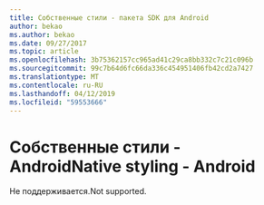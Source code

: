 ```yaml
---
title: Собственные стили - пакета SDK для Android
author: bekao
ms.author: bekao
ms.date: 09/27/2017
ms.topic: article
ms.openlocfilehash: 3b75362157cc965ad41c29ca8bb332c7c21c096b
ms.sourcegitcommit: 99c7b64d6fc66da336c454951406fb42cd2a7427
ms.translationtype: MT
ms.contentlocale: ru-RU
ms.lasthandoff: 04/12/2019
ms.locfileid: "59553666"
---
```

# <a name="native-styling---android"></a><span data-ttu-id="5e864-102">Собственные стили - Android</span><span class="sxs-lookup"><span data-stu-id="5e864-102">Native styling - Android</span></span>

<span data-ttu-id="5e864-103">Не поддерживается.</span><span class="sxs-lookup"><span data-stu-id="5e864-103">Not supported.</span></span>